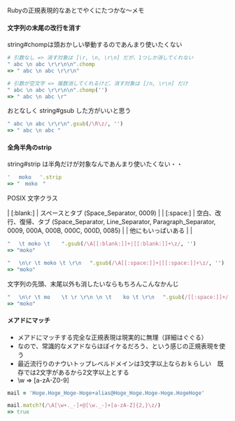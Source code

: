 Rubyの正規表現的なあとでやくにたつかな〜メモ

#### 文字列の末尾の改行を消す

string#chompは頭おかしい挙動するのであんまり使いたくない

```ruby
# 引数なし => 消す対象は [\r, \n, \r\n] だが、1つしか消してくれない
" abc \n abc \r\r\n\n".chomp
=> " abc \n abc \r\r\n"

# 引数が空文字 => 複数消してくれるけど、消す対象は [/n, \r\n] だけ
" abc \n abc \r\r\n\n".chomp('')
=> " abc \n abc \r"
```

おとなしく string#gsub した方がいいと思う

```ruby
" abc \n abc \r\r\n".gsub(/\R\z/, '')
=> " abc \n abc "
```

#### 全角半角のstrip

string#strip は半角だけが対象なんであんまり使いたくない・・

```ruby
' 　moko　 '.strip
=> "　moko　"
```

POSIX 文字クラス

| [:blank:]          | スペースとタブ (Space_Separator, 0009)                                                                            |
| [:space:]          | 空白、改行、復帰、タブ (Space_Separator, Line_Separator, Paragraph_Separator, 0009, 000A, 000B, 000C, 000D, 0085) |
| 他にもいっぱいある |                                                                                                                   |

```ruby
" 　\t moko \t 　 ".gsub(/\A[[:blank:]]+|[[:blank:]]+\z/, '')
=> "moko"

" 　\n\r \t moko \t \r\n　 ".gsub(/\A[[:space:]]+|[[:space:]]+\z/, '')
=> "moko"
```

文字列の先頭、末尾以外も消したいならもちろんこんなかんじ

```ruby
" 　\n\r \t mo 　 \t \r \r\n \n \t 　 ko \t \r\n　 ".gsub(/[[:space:]]+/, '')
=> "moko"
```

#### メアドにマッチ

- メアドにマッチする完全な正規表現は現実的に無理（詳細はぐぐる）
- なので、常識的なメアドならほぼイケるだろう、という感じの正規表現を使う
- 最近流行りのナウいトップレベルドメインは3文字以上ならおｋらしい　既存では2文字があるから2文字以上とする
- \w => [a-zA-Z0-9]

```ruby
mail = 'Hoge.Hoge_Hoge-Hoge+alias@Hoge_Hoge.Hoge-Hoge.HogeHoge'

mail.match?(/\A[\w+._-]+@[\w._-]+[a-zA-Z]{2,}\z/)
=> true
```
